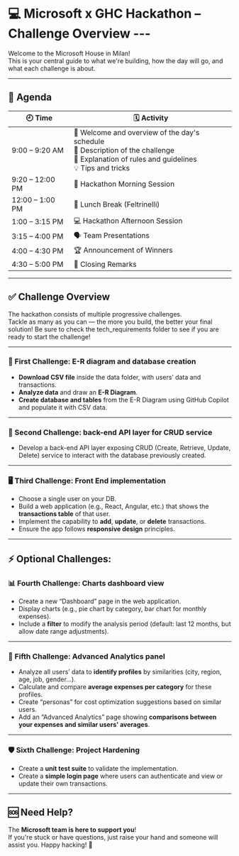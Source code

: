 # 💻 Microsoft x GHC Hackathon – Challenge Overview ---

Welcome to the Microsoft House in Milan!  
This is your central guide to what we're building, how the day will go, and what each challenge is about.

---

## 📅 Agenda

| 🕘 Time         | 🗓️ Activity                                                  |
| --------------- | ------------------------------------------------------------- |
| 9:00 – 9:20 AM  | 👋 Welcome and overview of the day's schedule<br/>📌 Description of the challenge<br/>📜 Explanation of rules and guidelines<br/>💡 Tips and tricks |
| 9:20 – 12:00 PM | 🧠 Hackathon Morning Session                                  |
| 12:00 – 1:00 PM | 🍝 Lunch Break (Feltrinelli)                                  |
| 1:00 – 3:15 PM  | 💻 Hackathon Afternoon Session                                |
| 3:15 – 4:00 PM  | 🗣️ Team Presentations                                         |
| 4:00 – 4:30 PM  | 🏆 Announcement of Winners                                     |
| 4:30 – 5:00 PM  | 👋 Closing Remarks                                            |

---

## ✅ Challenge Overview

The hackathon consists of multiple progressive challenges.  
Tackle as many as you can — the more you build, the better your final solution!
Be sure to check the tech_requirements folder to see if you are ready to start the challenge!

---

### 🧩 First Challenge: E-R diagram and database creation

-  **Download CSV file** inside the data folder, with users’ data and transactions.
-  **Analyze data** and draw an **E-R Diagram**.
-  **Create database and tables** from the E-R Diagram using GitHub Copilot and populate it with CSV data.

---

### 🔁 Second Challenge: back-end API layer for CRUD service

-  Develop a back-end API layer exposing CRUD (Create, Retrieve, Update, Delete) service to interact with the database previously created.

---

### 🖥️ Third Challenge: Front End implementation

-  Choose a single user on your DB.
-  Build a web application (e.g., React, Angular, etc.) that shows the **transactions table** of that user.
-  Implement the capability to **add**, **update**, or **delete** transactions.
-  Ensure the app follows **responsive design** principles.

---

## ⚡ Optional Challenges:

### 📊 Fourth Challenge: Charts dashboard view

-  Create a new “Dashboard” page in the web application.
-  Display charts (e.g., pie chart by category, bar chart for monthly expenses).
-  Include a **filter** to modify the analysis period (default: last 12 months, but allow date range adjustments).

---

### 🧠 Fifth Challenge: Advanced Analytics panel

-  Analyze all users’ data to **identify profiles** by similarities (city, region, age, job, gender...).
-  Calculate and compare **average expenses per category** for these profiles.
-  Create “personas” for cost optimization suggestions based on similar users.
-  Add an “Advanced Analytics” page showing **comparisons between your expenses and similar users' averages**.

---

### 🛡️ Sixth Challenge: Project Hardening

-  Create a **unit test suite** to validate the implementation.
-  Create a **simple login page** where users can authenticate and view or update their own transactions.

---

## 🆘 Need Help?

The **Microsoft team is here to support you**!  
If you're stuck or have questions, just raise your hand and someone will assist you.
Happy hacking! 🚀
